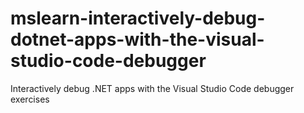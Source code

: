 # mslearn-interactively-debug-dotnet-apps-with-the-visual-studio-code-debugger
Interactively debug .NET apps with the Visual Studio Code debugger exercises

